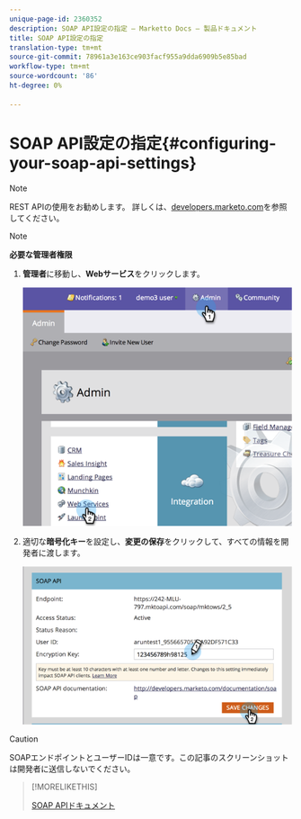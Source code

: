 ```yaml
---
unique-page-id: 2360352
description: SOAP API設定の指定 — Marketto Docs — 製品ドキュメント
title: SOAP API設定の指定
translation-type: tm+mt
source-git-commit: 78961a3e163ce903facf955a9dda6909b5e85bad
workflow-type: tm+mt
source-wordcount: '86'
ht-degree: 0%

---
```



# SOAP API設定の指定{#configuring-your-soap-api-settings}

>[!NOTE]
>
>REST APIの使用をお勧めします。 詳しくは、[developers.marketo.com](http://developers.marketo.com/documentation/rest/)を参照してください。

>[!NOTE]
>
>**必要な管理者権限**

1. **管理者**&#x200B;に移動し、**Webサービス**&#x200B;をクリックします。

   ![](assets/image2014-9-19-10-3a58-3a11.png)

1. 適切な&#x200B;**暗号化キー**&#x200B;を設定し、**変更の保存**&#x200B;をクリックして、すべての情報を開発者に渡します。

   ![](assets/image2014-9-19-11-3a0-3a46.png)

>[!CAUTION]
>
>SOAPエンドポイントとユーザーIDは一意です。この記事のスクリーンショットは開発者に送信しないでください。

>[!MORELIKETHIS]
>
>[SOAP APIドキュメント](http://developers.marketo.com/documentation/soap/)
